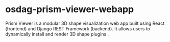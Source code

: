 # osdag-prism-viewer-webapp
Prism Viewer is a modular 3D shape visualization web app built using React (frontend) and Django REST Framework (backend). It allows users to dynamically install and render 3D shape plugins .
